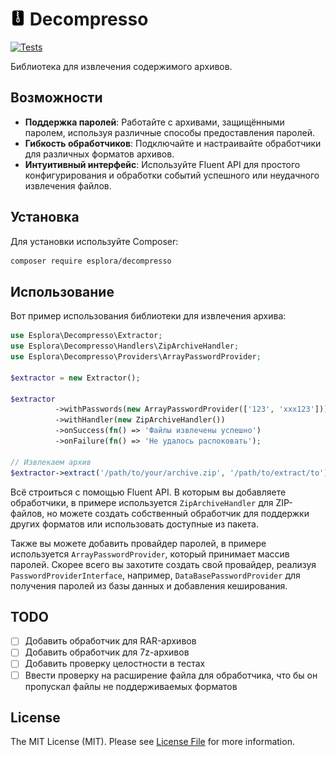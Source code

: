 # <img src=".github/logo.svg?sanitize=true" width="24" height="24" alt="Decompresso"> Decompresso

[![Tests](https://github.com/esplora/decompresso/actions/workflows/phpunit.yml/badge.svg)](https://github.com/esplora/decompresso/actions/workflows/phpunit.yml)

Библиотека для извлечения содержимого архивов.

## Возможности

- **Поддержка паролей**: Работайте с архивами, защищёнными паролем, используя различные способы предоставления паролей.
- **Гибкость обработчиков**: Подключайте и настраивайте обработчики для различных форматов архивов.
- **Интуитивный интерфейс**: Используйте Fluent API для простого конфигурирования и обработки событий успешного или неудачного извлечения файлов.

## Установка

Для установки используйте Composer:

```bash
composer require esplora/decompresso
```

## Использование

Вот пример использования библиотеки для извлечения архива:

```php
use Esplora\Decompresso\Extractor;
use Esplora\Decompresso\Handlers\ZipArchiveHandler;
use Esplora\Decompresso\Providers\ArrayPasswordProvider;

$extractor = new Extractor();

$extractor
          ->withPasswords(new ArrayPasswordProvider(['123', 'xxx123']))
          ->withHandler(new ZipArchiveHandler())
          ->onSuccess(fn() => 'Файлы извлечены успешно')
          ->onFailure(fn() => 'Не удалось распоковать');

// Извлекаем архив
$extractor->extract('/path/to/your/archive.zip', '/path/to/extract/to');
```

Всё строиться с помощью Fluent API. В которым вы добавляете обработчики, в примере используется `ZipArchiveHandler` для
ZIP-файлов, но
можете создать собственный обработчик для поддержки других форматов или использовать доступные из пакета.

Также вы можете добавить провайдер паролей, в примере используется `ArrayPasswordProvider`, который принимает массив
паролей.
Скорее всего вы захотите создать свой провайдер, реализуя `PasswordProviderInterface`,
например, `DataBasePasswordProvider` для получения паролей из базы данных и добавления кеширования.


## TODO

- [ ] Добавить обработчик для RAR-архивов
- [ ] Добавить обработчик для 7z-архивов
- [ ] Добавить проверку целостности в тестах
- [ ] Ввести проверку на расширение файла для обработчика, что бы он пропускал файлы не поддерживаемых форматов

## License

The MIT License (MIT). Please see [License File](LICENSE.md) for more information.
